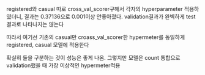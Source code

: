 registered와 casual 따로 cross_val_scorer구해서 각자의 hyperparameter 적용하였더니, 결과는 0.37136으로 0.001이상 안좋아졌다. validation결과가 완벽하게 test결과로 나타나지는 않는다

따라서 여기선 기존의 casual만 croass_val_scorer한 hypermeter를 동일하게 registered, casual 모델에 적용한다

확실히 둘을 구분하는 것이 성능은 좋게 나옴. 그렇지만 모델은 count 통합으로 validation했을 때 가장 이상적인 hypermeter적용